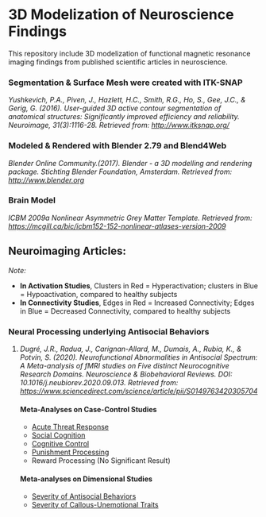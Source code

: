 # 3D Modelization of Neuroscience Findings 

This repository include 3D modelization of functional magnetic resonance imaging findings from published scientific articles in neuroscience.


### Segmentation & Surface Mesh were created with ITK-SNAP
*Yushkevich, P.A., Piven, J., Hazlett, H.C., Smith, R.G., Ho, S., Gee, J.C., & Gerig, G. (2016). User-guided 3D active contour segmentation of anatomical structures: Significantly improved efficiency and reliability. Neuroimage, 31(3):1116-28. Retrieved from: http://www.itksnap.org/*

### Modeled & Rendered with Blender 2.79 and Blend4Web
*Blender Online Community.(2017). Blender - a 3D modelling and rendering package. Stichting Blender Foundation, Amsterdam. Retrieved from: http://www.blender.org*

### Brain Model
*ICBM 2009a Nonlinear Asymmetric Grey Matter Template. Retrieved from: https://mcgill.ca/bic/icbm152-152-nonlinear-atlases-version-2009*


## Neuroimaging Articles:
*Note:*
* **In Activation Studies**, Clusters in Red = Hyperactivation; clusters in Blue = Hypoactivation, compared to healthy subjects
* **In Connectivity Studies**, Edges in Red = Increased Connectivity; Edges in Blue = Decreased Connectivity, compared to healthy subjects

### **Neural Processing underlying Antisocial Behaviors**
1. *Dugré, J.R., Radua, J., Carignan-Allard, M., Dumais, A., Rubia, K., & Potvin, S. (2020). Neurofunctional Abnormalities in Antisocial Spectrum: A Meta-analysis of fMRI studies on Five distinct Neurocognitive Research Domains. Neuroscience & Biobehavioral Reviews. DOI: 10.1016/j.neubiorev.2020.09.013. Retrieved from: https://www.sciencedirect.com/science/article/pii/S0149763420305704*
   #### Meta-Analyses on Case-Control Studies
   * [Acute Threat Response](https://juldugre.github.io/3D_Neuroscience/Threat_Processing.html)
   * [Social Cognition](https://juldugre.github.io/3D_Neuroscience/Social_Cognition.html)
   * [Cognitive Control](https://juldugre.github.io/3D_Neuroscience/Cognitive_Control.html)
   * [Punishment Processing](https://juldugre.github.io/3D_Neuroscience/Punishment_Processing.html)
   * Reward Processing (No Significant Result)
   
   #### Meta-analyses on Dimensional Studies
   * [Severity of Antisocial Behaviors](https://juldugre.github.io/3D_Neuroscience/Antisocial_Behaviors.html)
   * [Severity of Callous-Unemotional Traits](https://juldugre.github.io/3D_Neuroscience/CallousUnemotional_Traits.html)
    
